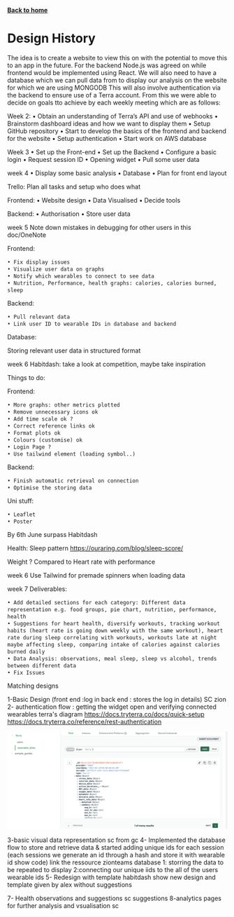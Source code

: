 [__Back to home__](../index.md)

# Design History 

The idea is to create a website to view this on with the potential to move this to an app in the future. For the backend Node.js was agreed on while frontend would be implemented using React. We will also need to have a database which we can pull data from to display our analysis on the website for which we are using MONGODB This will also involve authentication via the backend to ensure use of a Terra account. From this we were able to decide on goals tto achieve by each weekly meeting which are as follows: 
 

Week 2: 
    • Obtain an understanding of Terra’s API and use of webhooks 
    • Brainstorm dashboard ideas and how we want to display them 
    • Setup GitHub repository 
    • Start to develop the basics of the frontend and backend for the website 
    • Setup authentication 
    • Start work on AWS database 

Week 3
	• Set up the Front-end
	• Set up the Backend
	• Configure a basic login
	• Request session ID
	• Opening widget
	• Pull some user data

week 4
	• Display some basic analysis
	• Database
	• Plan for front end layout
 
Trello: Plan all tasks and setup who does what
 
Frontend:
    • Website design
    • Data Visualised
    • Decide tools
 
Backend:
    • Authorisation
    • Store user data


week 5
Note down mistakes in debugging for other users in this doc/OneNote
 
Frontend:
 
    • Fix display issues
    • Visualize user data on graphs
    • Notify which wearables to connect to see data
    • Nutrition, Performance, health graphs: calories, calories burned, sleep
 
Backend:
 
    • Pull relevant data
    • Link user ID to wearable IDs in database and backend
 
Database:
 
Storing relevant user data in structured format


week 6
Habitdash: take a look at competition, maybe take inspiration

Things to do:

Frontend:

	• More graphs: other metrics plotted
	• Remove unnecessary icons ok
	• Add time scale ok ?
	• Correct reference links ok
	• Format plots ok
	• Colours (customise) ok
	• Login Page ?
	• Use tailwind element (loading symbol..)

Backend:

	• Finish automatic retrieval on connection
	• Optimise the storing data

Uni stuff:

	• Leaflet
	• Poster

By 6th June surpass Habitdash 

Health:
Sleep pattern  https://ouraring.com/blog/sleep-score/

Weight ? Compared to
Heart rate with performance 

week 6
Use Tailwind for premade spinners when loading data


week 7
Deliverables:

	• Add detailed sections for each category: Different data representation e.g. food groups, pie chart, nutrition, performance, health
	• Suggestions for heart health, diversify workouts, tracking workout habits (heart rate is going down weekly with the same workout), heart rate during sleep correlating with workouts, workouts late at night maybe affecting sleep, comparing intake of calories against calories burned daily
	• Data Analysis: observations, meal sleep, sleep vs alcohol, trends between different data
	• Fix Issues
Matching designs



1-Basic Design (front end :log in back end : stores the log in details)
SC zion
2- authentication flow : getting the widget open and verifying connected wearables
terra's diagram https://docs.tryterra.co/docs/quick-setup 
https://docs.tryterra.co/reference/rest-authentication

![widget terra](/images/database1.png "Database 1 Image")


3-basic visual data representation 
sc from gc
4- Implemented the database flow to store and retrieve data & started adding unique ids for each session (each sessions we generate an id through a hash and store it with wearable id show code) link the ressource zionteams
database 1: storring the data to be repeated to display
2:connecting our unique iids to the all of the users wearable ids
5- Redesign with template habitdash
show new design and template given by alex
without suggestions

7- Health observations and suggestions 
sc suggestions 
8-analytics pages for further analysis and vsualisation 
sc